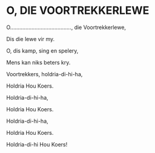 # O, DIE VOORTREKKERLEWE

O........................................, die Voortrekkerlewe,

Dis die lewe vir my.

O, dis kamp, sing en spelery,

Mens kan niks beters kry.


Voortrekkers, holdria-di-hi-ha,

Holdria Hou Koers.

Holdria-di-hi-ha,

Holdria Hou Koers.

Holdria-di-hi-ha,

Holdria Hou Koers.

Holdria-di-hi Hou Koers!


